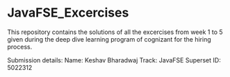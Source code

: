 # JavaFSE_Excercises
This repository contains the solutions of all the excercises from week 1 to 5 given during the deep dive learning program of cognizant for the hiring process. 

Submission details:
Name: Keshav Bharadwaj
Track: JavaFSE
Superset ID: 5022312
